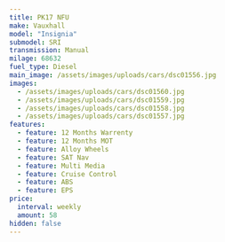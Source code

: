 ```yaml
---
title: PK17 NFU
make: Vauxhall
model: "Insignia"
submodel: SRI
transmission: Manual
milage: 68632
fuel_type: Diesel
main_image: /assets/images/uploads/cars/dsc01556.jpg
images:
  - /assets/images/uploads/cars/dsc01560.jpg
  - /assets/images/uploads/cars/dsc01559.jpg
  - /assets/images/uploads/cars/dsc01558.jpg
  - /assets/images/uploads/cars/dsc01557.jpg
features:
  - feature: 12 Months Warrenty
  - feature: 12 Months MOT
  - feature: Alloy Wheels
  - feature: SAT Nav
  - feature: Multi Media
  - feature: Cruise Control
  - feature: ABS
  - feature: EPS
price:
  interval: weekly
  amount: 58
hidden: false
---
```

